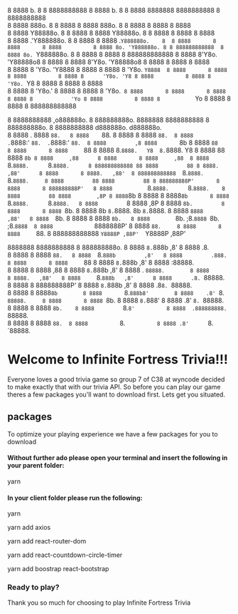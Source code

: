 8 8888 b.             8 8 8888888888    8 8888 b.             8  8 8888 8888888 8888888888 8 8888888888   
 8 8888 888o.          8 8 8888          8 8888 888o.          8  8 8888       8 8888       8 8888         
 8 8888 Y88888o.       8 8 8888          8 8888 Y88888o.       8  8 8888       8 8888       8 8888         
 8 8888 .'Y888888o.    8 8 8888          8 8888 .`Y888888o.    8  8 8888       8 8888       8 8888         
 8 8888 8o. 'Y888888o. 8 8 888888888888  8 8888 8o. `Y888888o. 8  8 8888       8 8888       8 888888888888 
 8 8888 8'Y8o. 'Y88888o8 8 8888          8 8888 8'Y8o. 'Y88888o8  8 8888       8 8888       8 8888         
 8 8888 8   'Y8o. 'Y8888 8 8888          8 8888 8   'Y8o. `Y8888  8 8888       8 8888       8 8888         
 8 8888 8      'Y8o. 'Y8 8 8888          8 8888 8      'Y8o. `Y8  8 8888       8 8888       8 8888         
 8 8888 8         'Y8o.' 8 8888          8 8888 8         'Y8o.`  8 8888       8 8888       8 8888         
 8 8888 8            'Yo 8 8888          8 8888 8            `Yo  8 8888       8 8888       8 888888888888 


8 8888888888       ,o888888o.     8 888888888o. 8888888 8888888888 8 888888888o.   8 8888888888     d888888o.      d888888o.   
8 8888          . 8888     `88.   8 8888    `88.      8 8888       8 8888    `88.  8 8888         .`8888:' `88.  .`8888:' `88. 
8 8888         ,8 8888       `8b  8 8888     `88      8 8888       8 8888     `88  8 8888         8.`8888.   Y8  8.`8888.   Y8 
8 8888         88 8888        `8b 8 8888     ,88      8 8888       8 8888     ,88  8 8888         `8.`8888.      `8.`8888.     
8 888888888888 88 8888         88 8 8888.   ,88'      8 8888       8 8888.   ,88'  8 888888888888  `8.`8888.      `8.`8888.    
8 8888         88 8888         88 8 888888888P'       8 8888       8 888888888P'   8 8888           `8.`8888.      `8.`8888.   
8 8888         88 8888        ,8P 8 8888`8b           8 8888       8 8888`8b       8 8888            `8.`8888.      `8.`8888.  
8 8888         `8 8888       ,8P  8 8888 `8b.         8 8888       8 8888 `8b.     8 8888        8b   `8.`8888. 8b   `8.`8888. 
8 8888          ` 8888     ,88'   8 8888   `8b.       8 8888       8 8888   `8b.   8 8888        `8b.  ;8.`8888 `8b.  ;8.`8888 
8 8888             `8888888P'     8 8888     `88.     8 8888       8 8888     `88. 8 888888888888 `Y8888P ,88P'  `Y8888P ,88P' 


8888888 8888888888 8 888888888o.    8 8888 `8.`888b           ,8'  8 8888          .8.          
      8 8888       8 8888    `88.   8 8888  `8.`888b         ,8'   8 8888         .888.         
      8 8888       8 8888     `88   8 8888   `8.`888b       ,8'    8 8888        :88888.        
      8 8888       8 8888     ,88   8 8888    `8.`888b     ,8'     8 8888       . `88888.       
      8 8888       8 8888.   ,88'   8 8888     `8.`888b   ,8'      8 8888      .8. `88888.      
      8 8888       8 888888888P'    8 8888      `8.`888b ,8'       8 8888     .8`8. `88888.     
      8 8888       8 8888`8b        8 8888       `8.`888b8'        8 8888    .8' `8. `88888.    
      8 8888       8 8888 `8b.      8 8888        `8.`888'         8 8888   .8'   `8. `88888.   
      8 8888       8 8888   `8b.    8 8888         `8.`8'          8 8888  .888888888. `88888.  
      8 8888       8 8888     `88.  8 8888          `8.`           8 8888 .8'       `8. `88888. 



# Welcome to Infinite Fortress Trivia!!!

Everyone loves a good trivia game so group 7 of C38 at wyncode decided to make exactly that with our trivia API.
So before you can play our game theres a few packages you'll want to download first. Lets get you situated.

## packages

To optimize your playing experience we have a few packages for you to download

#### Without further ado please open your terminal and insert the following in your parent folder:

yarn

#### In your client folder please run the following:

yarn

yarn add axios

yarn add react-router-dom

yarn add react-countdown-circle-timer

yarn add boostrap react-bootstrap

### Ready to play?

Thank you so much for choosing to play Infinite Fortress Trivia
